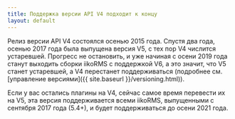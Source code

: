 ```yaml
---
title: Поддержка версии API V4 подходит к концу
layout: default
---
```

Релиз версии API V4 состоялся осенью 2015 года. Спустя два года, осенью 2017 года была выпущена версия V5, с тех пор V4 числится устаревшей. Прогресс не остановить, и уже начиная с осени 2019 года станут выходить сборки iikoRMS с поддержкой V6, а это значит, что V5 станет устаревшей, а V4 перестанет поддерживаться (подробнее см. [управление версиями]({{ site.baseurl }}/versioning.html)).

Если у вас остались плагины на V4, сейчас самое время перевести их на V5, эта версия поддерживается всеми iikoRMS, выпущенными с сентября 2017 года (5.4+), и будет поддерживаться до осени 2021 года.